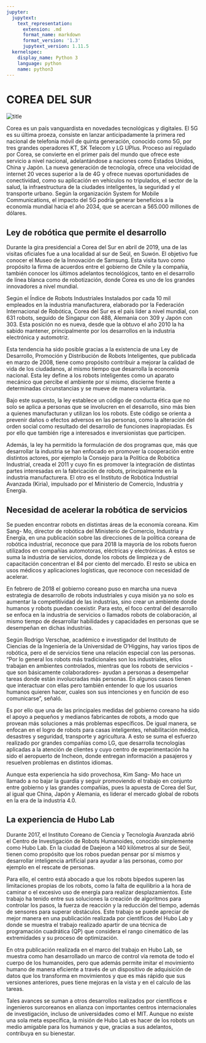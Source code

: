 ```yaml
---
jupyter:
  jupytext:
    text_representation:
      extension: .md
      format_name: markdown
      format_version: '1.3'
      jupytext_version: 1.11.5
  kernelspec:
    display_name: Python 3
    language: python
    name: python3
---
```


# COREA DEL SUR
![title](img/tecnologia_corea_del_sur.webp)

Corea es un país vanguardista en novedades tecnológicas y digitales. El 5G es su última proeza, consiste en lanzar anticipadamente la primera red nacional de telefonía móvil de quinta generación, conocido como 5G, por tres grandes operadores KT, SK Telecom y LG UPlus. Proceso así regulado por Corea, se convierte en el primer país del mundo que ofrece este servicio a nivel nacional, adelantándose a naciones como Estados Unidos, China y Japón. La nueva generación de tecnología, ofrece una velocidad de internet 20 veces superior a la de 4G y ofrece nuevas oportunidades de conectividad, como su aplicación en vehículos no tripulados, el sector de la salud, la infraestructura de la ciudades inteligentes, la seguridad y el transporte urbano. Según la organización System for Mobile Communications, el impacto del 5G podría generar beneficios a la economía mundial hacia el año 2034, que se acercan a 565.000 millones de dólares.


## Ley de robótica que permite el desarrollo

Durante la gira presidencial a Corea del Sur en abril de 2019, una de las visitas oficiales fue a una localidad al sur de Seúl, en Suwón. El objetivo fue conocer el Museo de la Innovación de Samsung. Esta visita tuvo como propósito la firma de acuerdos entre el gobierno de Chile y la compañía, también conocer los últimos adelantos tecnológicos, tanto en el desarrollo de línea blanca como de robotización, donde Corea es uno de los grandes innovadores a nivel mundial.

Según el Índice de Robots Industriales Instalados por cada 10 mil empleados en la industria manufacturera, elaborado por la Federación Internacional de Robótica, Corea del Sur es el país líder a nivel mundial, con 631 robots, seguido de Singapur con 488, Alemania con 309 y Japón con 303. Esta posición no es nueva, desde que la obtuvo el año 2010 la ha sabido mantener, principalmente por los desarrollos en la industria electrónica y automotriz.

Esta tendencia ha sido posible gracias a la existencia de una Ley de Desarrollo, Promoción y Distribución de Robots Inteligentes, que publicada en marzo de 2008, tiene como propósito contribuir a mejorar la calidad de vida de los ciudadanos, al mismo tiempo que desarrolla la economía nacional. Esta ley define a los robots inteligentes como un aparato mecánico que percibe el ambiente por sí mismo, discierne frente a determinadas circunstancias y se mueve de manera voluntaria.

Bajo este supuesto, la ley establece un código de conducta ética que no solo se aplica a personas que se involucren en el desarrollo, sino más bien a quienes manufacturan y utilizan los los robots. Este código se orienta a prevenir daños o efectos adversos en las personas, como la alteración del orden social como resultado del desarrollo de funciones inapropiadas. Es por ello que también rige a interesados e inversionistas que participen.

Además, la ley ha permitido la formulación de dos programas que, más que desarrollar la industria se han enfocado en promover la cooperación entre distintos actores, por ejemplo la Consejo para la Política de Robótica Industrial, creada el 2011 y cuyo fin es promover la integración de distintas partes interesadas en la fabricación de robots, principalmente en la industria manufacturera. El otro es el Instituto de Robótica Industrial Avanzada (Kiria), impulsado por el Ministerio de Comercio, Industria y Energía.


## Necesidad de acelerar la robótica de servicios

Se pueden encontrar robots en distintas áreas de la economía coreana. Kim Sang- Mo, director de robótica del Ministerio de Comercio, Industria y Energía, en una publicación sobre las direcciones de la política coreana de robótica industrial, reconoce que para 2018 la mayoría de los robots fueron utilizados en compañías automotoras, eléctricas y electrónicas. A estos se suma la industria de servicios, donde los robots de limpieza y de capacitación concentran el 84 por ciento del mercado. El resto se ubica en usos médicos y aplicaciones logísticas, que reconoce con necesidad de acelerar.

En febrero de 2018 el gobierno coreano puso en marcha una nueva estrategia de desarrollo de robots industriales y cuya misión ya no solo es aumentar la competitividad de las industrias, sino crear un ambiente donde humanos y robots puedan coexistir. Para esto, el foco central del desarrollo se enfoca en la industria de servicios o llamados robots de colaboración, al mismo tiempo de desarrollar habilidades y capacidades en personas que se desempeñan en dichas industrias.

Según Rodrigo Verschae, académico e investigador del Instituto de Ciencias de la Ingeniería de la Universidad de O’Higgins, hay varios tipos de robótica, pero el de servicios tiene una relación especial con las personas. “Por lo general los robots más tradicionales son los industriales, ellos trabajan en ambientes controlados, mientras que los robots de servicios -que son básicamente colaboradores- ayudan a personas a desempeñar tareas donde están involucradas más personas. En algunos casos tienen que interactuar con ellas pero también entender lo que los usuarios humanos quieren hacer, cuales son sus intenciones y en función de eso comunicarse”, señaló.

Es por ello que una de las principales medidas del gobierno coreano ha sido el apoyo a pequeños y medianos fabricantes de robots, a modo que provean más soluciones a más problemas específicos. De igual manera, se enfocan en el logro de robots para casas inteligentes, rehabilitación médica, desastres y seguridad, transporte y agricultura. A esto se suma el esfuerzo realizado por grandes compañías como LG, que desarrolla tecnologías aplicadas a la atención de clientes y cuyo centro de experimentación ha sido el aeropuerto de Incheon, donde entregan información a pasajeros y resuelven problemas en distintos idiomas.

Aunque esta experiencia ha sido provechosa, Kim Sang- Mo hace un llamado a no bajar la guardia y seguir promoviendo el trabajo en conjunto entre gobierno y las grandes compañías, pues la apuesta de Corea del Sur, al igual que China, Japón y Alemania, es liderar el mercado global de robots en la era de la industria 4.0.


## La experiencia de Hubo Lab

Durante 2017, el Instituto Coreano de Ciencia y Tecnología Avanzada abrió el Centro de Investigación de Robots Humanoides, conocido simplemente como Hubo Lab. En la ciudad de Daejeon a 140 kilómetros al sur de Seúl, tienen como propósito que los robos puedan pensar por sí mismos y desarrollar inteligencia artificial para ayudar a las personas, como por ejemplo en el rescate de personas.

Para ello, el centro está abocado a que los robots bípedos superen las limitaciones propias de los robots, como la falta de equilibrio a la hora de caminar o el excesivo uso de energía para realizar desplazamientos. Este trabajo ha tenido entre sus soluciones la creación de algoritmos para controlar los pasos, la fuerza de reacción y la reducción del tiempo, además de sensores para superar obstáculos. Este trabajo se puede apreciar de mejor manera en una publicación realizada por científicos del Hubo Lab y donde se muestra el trabajo realizado apartir de una técnica de programación cuadrática (QP) que considera el rango cinemático de las extremidades y su proceso de optimización.

En otra publicación realizada en el marco del trabajo en Hubo Lab, se muestra como han desarrollado un marco de control vía remota de todo el cuerpo de los humanoides, pero que además permite imitar el movimiento humano de manera eficiente a través de un dispositivo de adquisición de datos que los transforma en movimientos y que es más rápido que sus versiones anteriores, pues tiene mejoras en la vista y en el calculo de las tareas.

Tales avances se suman a otros desarrollos realizados por científicos e ingenieros surcoreanos en alianza con importantes centros internacionales de investigación, incluso de universidades como el MIT. Aunque no existe una sola meta específica, la misión de Hubo Lab es hacer de los robots un medio amigable para los humanos y que, gracias a sus adelantos, contribuya en su bienestar.

```python

```
